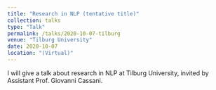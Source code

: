 ```yaml
---
title: "Research in NLP (tentative title)"
collection: talks
type: "Talk"
permalink: /talks/2020-10-07-tilburg
venue: "Tilburg University"
date: 2020-10-07
location: "(Virtual)" 
---
```


I will give a talk about research in NLP at Tilburg University, invited by Assistant Prof. Giovanni Cassani.